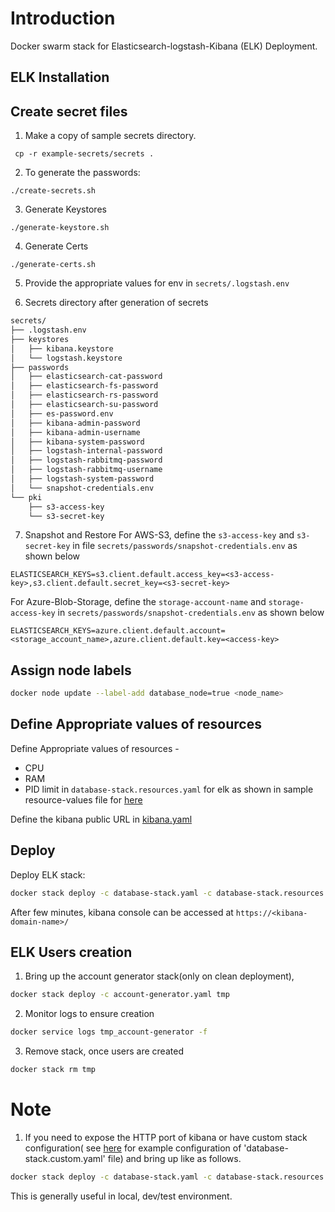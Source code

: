# Introduction
Docker swarm stack for Elasticsearch-logstash-Kibana (ELK) Deployment.

## ELK Installation
## Create secret files
1. Make a copy of sample secrets directory.
```console
 cp -r example-secrets/secrets .
```
2. To generate the passwords:

```console
./create-secrets.sh
```
3. Generate Keystores
```
./generate-keystore.sh
```
4. Generate Certs
```
./generate-certs.sh 
```
5. Provide the appropriate values for env in `secrets/.logstash.env`

6. Secrets directory after generation of secrets
```sh
secrets/
├── .logstash.env
├── keystores
│   ├── kibana.keystore
│   └── logstash.keystore
├── passwords
│   ├── elasticsearch-cat-password
│   ├── elasticsearch-fs-password
│   ├── elasticsearch-rs-password
│   ├── elasticsearch-su-password
│   ├── es-password.env
│   ├── kibana-admin-password
│   ├── kibana-admin-username
│   ├── kibana-system-password
│   ├── logstash-internal-password
│   ├── logstash-rabbitmq-password
│   ├── logstash-rabbitmq-username
│   ├── logstash-system-password
│   └── snapshot-credentials.env
└── pki
    ├── s3-access-key
    └── s3-secret-key
```

7. Snapshot and Restore 
For AWS-S3, define the `s3-access-key` and `s3-secret-key` in file `secrets/passwords/snapshot-credentials.env` as shown below
```
ELASTICSEARCH_KEYS=s3.client.default.access_key=<s3-access-key>,s3.client.default.secret_key=<s3-secret-key>
```

For Azure-Blob-Storage, define the `storage-account-name` and `storage-access-key` in `secrets/passwords/snapshot-credentials.env` as shown below
```
ELASTICSEARCH_KEYS=azure.client.default.account=<storage_account_name>,azure.client.default.key=<access-key> 
```

## Assign node labels

```sh
docker node update --label-add database_node=true <node_name>
```

## Define Appropriate values of resources

Define Appropriate values of resources -
- CPU 
- RAM 
- PID limit 
in `database-stack.resources.yaml`  for elk as shown in sample resource-values file for [here](example-database-stack.resources.yaml)

Define the kibana public URL in [kibana.yaml](kibana/kibana.yaml)

## Deploy
Deploy ELK stack:
```sh
docker stack deploy -c database-stack.yaml -c database-stack.resources.yaml database
```
After few minutes, kibana console can be accessed at ``https://<kibana-domain-name>/``
## ELK Users creation
1. Bring up the account generator stack(only on clean deployment),
```sh
docker stack deploy -c account-generator.yaml tmp 
```
2. Monitor logs to ensure creation
```sh
docker service logs tmp_account-generator -f
```
3. Remove stack, once users are created
```sh
docker stack rm tmp 
```
# Note
1. If you need to expose the HTTP port of kibana or have custom stack configuration( see [here](example-database-stack.custom.yaml) for example configuration of 'database-stack.custom.yaml' file)  and bring up like as follows.

```sh
docker stack deploy -c database-stack.yaml -c database-stack.resources.yaml -c database-stack.custom.yaml database
```
This is generally useful in local, dev/test environment.